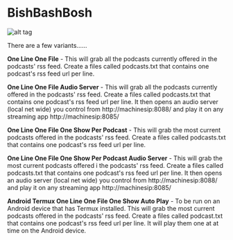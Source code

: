 # BishBashBosh

![alt tag](https://github.com/tomhiggins/BishBashBosh/raw/master/bishbashbosh.jpg)

There are a few variants......

**One Line One File** - This will grab all the podcasts currently offered in the podcasts' rss feed. Create a files called podcasts.txt that contains one podcast's rss feed url per line. 

**One Line One File Audio Server** - This will grab all the podcasts currently offered in the podcasts' rss feed. Create a files called podcasts.txt that contains one podcast's rss feed url per line.  It then opens an audio server (local net wide) you control from http://machinesip:8088/ and play it on any streaming app http://machinesip:8085/

**One Line One File One Show Per Podcast** - This will grab the most current podcasts offered in the podcasts' rss feed. Create a files called podcasts.txt that contains one podcast's rss feed url per line. 

**One Line One File One Show Per Podcast Audio Server** - This will grab the most current podcasts offered i the podcasts' rss feed. Create a files called podcasts.txt that contains one podcast's rss feed url per line. It then opens an audio server (local net wide) you control from http://machinesip:8088/ and play it on any streaming app http://machinesip:8085/

**Android Termux One Line One File One Show Auto Play**  -  To be run on an Android device that has Termux installed. This will grab the most current podcasts offered in the podcasts' rss feed. Create a files called podcast.txt that contains one podcast's rss feed url per line. It will play them one at at time on the Android device.  
